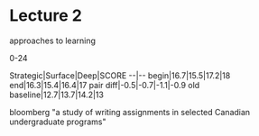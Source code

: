 Lecture 2
===

approaches to learning

0-24

Strategic|Surface|Deep|SCORE
--|--
begin|16.7|15.5|17.2|18
end|16.3|15.4|16.4|17
pair diff|-0.5|-0.7|-1.1|-0.9
old baseline|12.7|13.7|14.2|13



bloomberg "a study of writing assignments in selected Canadian undergraduate programs"